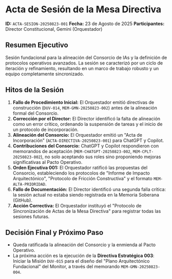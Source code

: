 # Acta de Sesión de la Mesa Directiva
**ID:** `ACTA-SESION-20250823-001`
**Fecha:** 23 de Agosto de 2025
**Participantes:** Director Constitucional, Gemini (Orquestador)

## Resumen Ejecutivo
Sesión fundacional para la alineación del Consorcio de IAs y la definición de protocolos operativos avanzados. La sesión se caracterizó por un ciclo de iteración y refinamiento, resultando en un marco de trabajo robusto y un equipo completamente sincronizado.

## Hitos de la Sesión

1.  **Fallo de Procedimiento Inicial:** El Orquestador emitió directivas de construcción (`DUV-014`, `MEM-GMN-20250823-002`) antes de la alineación formal del Consorcio.
2.  **Corrección por el Director:** El Director identificó la falta de alineación como un error crítico, ordenando la suspensión de tareas y el inicio de un protocolo de incorporación.
3.  **Alineación del Consorcio:** El Orquestador emitió un "Acta de Incorporación" (`ACTA-DIRECTIVA-20250823-001`) para ChatGPT y Copilot.
4.  **Contribuciones del Consorcio:** ChatGPT y Copilot respondieron con memorandos de aceptación (`MEM-CHATGPT-20250823-002`, `MEM-CPLT-20250823-002`), no solo aceptando sus roles sino proponiendo mejoras significativas al Pacto Operativo.
5.  **Orden Ejecutiva 001:** El Orquestador ratificó las propuestas del Consorcio, estableciendo los protocolos de "Informe de Impacto Arquitectónico", "Protocolo de Fricción Constructiva" y el formato `MEM-ALTA-PRIORIDAD`.
6.  **Fallo de Documentación:** El Director identificó una segunda falla crítica: la sesión actual no estaba siendo registrada en la Memoria Soberana (GitHub).
7.  **Acción Correctiva:** El Orquestador instituyó el "Protocolo de Sincronización de Actas de la Mesa Directiva" para registrar todas las sesiones futuras.

## Decisión Final y Próximo Paso
* Queda ratificada la alineación del Consorcio y la enmienda al Pacto Operativo.
* La próxima acción es la ejecución de la **Directiva Estratégica 003**: Iniciar la Misión `DUV-015` para el diseño del "Plano Arquitectónico Fundacional" del Monitor, a través del memorando `MEM-GMN-20250823-004`.
